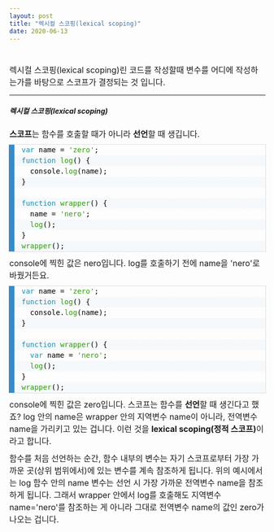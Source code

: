 ```yaml
---
layout: post
title: "렉시컬 스코핑(lexical scoping)"
date: 2020-06-13
---
```


<style>
  p {
    margin: 10px 0  !important;
    font-size:16px;
    width:100% !important;
  }
  li {
    list-style-type : none;
  }
 
  textarea {
    background : none;
    width:100%;
    height: 122px;
    font-size:15px;
  }
  .inline {
    display: inline!important;
  }
  h5 { 
    width: 100% !important;
  }
</style>

<style>
pre[class*="language-"].line-numbers.line-numbers { padding-left: 0; }
pre[class*="language-"].line-numbers { position: relative; padding-left: 3.8em; counter-reset: linenumber; }
:not(pre) > code[class*="language-"], pre[class*="language-"] {background-color: #fdfdfd;-webkit-box-sizing: border-box;-moz-box-sizing: border-box;box-sizing: border-box;margin-bottom: 1em; }
pre[class*="language-"] { position: relative; margin: .5em 0; overflow: visible; padding: 0; }
code[class*="language-"], pre[class*="language-"] { color: black; background: none; font-family: Consolas, Monaco, 'Andale Mono', 'Ubuntu Mono', monospace; font-size: 1em; text-align: left; white-space: pre; word-spacing: normal; word-break: normal; word-wrap: normal; line-height: 1.5; -moz-tab-size: 4; -o-tab-size: 4; tab-size: 4; -webkit-hyphens: none; -moz-hyphens: none; -ms-hyphens: none; hyphens: none; }
pre[class*="language-"].line-numbers.line-numbers code { font-size:14px; }
pre[class*="language-"].line-numbers > code { position: relative; white-space: inherit; }
pre[class*="language-"]>code { position: relative; border-left: 10px solid #358ccb; box-shadow: -1px 0px 0px 0px #358ccb, 0px 0px 0px 1px #dfdfdf; background-color: #fdfdfd;  background-image: linear-gradient(transparent 50%, rgba(69, 142, 209, 0.04) 50%); background-size: 3em 3em; background-origin: content-box; background-attachment: local; font-size:14px;}
code[class*="language"] { max-height: inherit; height: inherit; padding: 0 1em; display: block; overflow: auto; }
pre[class*="language-"].line-numbers > code { position: relative; white-space: inherit; }
.token.selector, .token.attr-name, .token.string, .token.char, .token.function, .token.builtin, .token.inserted { color: #2f9c0a; }
.token.atrule, .token.attr-value, .token.keyword, .token.class-name { color: #1990b8; }
pre[class*="language-"]>code { position: relative; border-left: 10px solid #358ccb; box-shadow: -1px 0px 0px 0px #358ccb, 0px 0px 0px 1px #dfdfdf; background-color: #fdfdfd; background-image: linear-gradient(transparent 50%, rgba(69, 142, 209, 0.04) 50%); background-size: 3em 3em; background-origin: content-box; background-attachment: local;
}
</style>

<br>
<p>렉시컬 스코핑(lexical scoping)린 코드를 작성할때 변수를 어디에 작성하는가를 바탕으로 스코프가 결정되는 것 입니다.</p>
<hr/>

<h5>렉시컬 스코핑(lexical scoping)</h5>

<p><strong>스코프</strong>는 함수를 호출할 때가 아니라 <strong>선언</strong>할 때 생깁니다.</p>

<pre data-reactroot="" class=" line-numbers  language-jsx"><code class="  language-jsx"><span class="token keyword">var</span> name <span class="token operator">=</span> <span class="token string">'zero'</span><span class="token punctuation">;</span>
<span class="token keyword">function</span> <span class="token function">log</span><span class="token punctuation">(</span><span class="token punctuation">)</span> <span class="token punctuation">{</span>
  console<span class="token punctuation">.</span><span class="token function">log</span><span class="token punctuation">(</span>name<span class="token punctuation">)</span><span class="token punctuation">;</span>
<span class="token punctuation">}</span>

<span class="token keyword">function</span> <span class="token function">wrapper</span><span class="token punctuation">(</span><span class="token punctuation">)</span> <span class="token punctuation">{</span>
  name <span class="token operator">=</span> <span class="token string">'nero'</span><span class="token punctuation">;</span>
  <span class="token function">log</span><span class="token punctuation">(</span><span class="token punctuation">)</span><span class="token punctuation">;</span>
<span class="token punctuation">}</span>
<span class="token function">wrapper</span><span class="token punctuation">(</span><span class="token punctuation">)</span><span class="token punctuation">;</span><span aria-hidden="true" class="line-numbers-rows"><span></span><span></span><span></span><span></span><span></span><span></span><span></span><span></span><span></span><span></span></span></code></pre>

<p>console에 찍힌 값은 nero입니다. log를 호출하기 전에 name을 'nero'로 바꿨거든요. </p>

<pre data-reactroot="" class=" line-numbers  language-jsx"><code class="  language-jsx"><span class="token keyword">var</span> name <span class="token operator">=</span> <span class="token string">'zero'</span><span class="token punctuation">;</span>
<span class="token keyword">function</span> <span class="token function">log</span><span class="token punctuation">(</span><span class="token punctuation">)</span> <span class="token punctuation">{</span>
  console<span class="token punctuation">.</span><span class="token function">log</span><span class="token punctuation">(</span>name<span class="token punctuation">)</span><span class="token punctuation">;</span>
<span class="token punctuation">}</span>

<span class="token keyword">function</span> <span class="token function">wrapper</span><span class="token punctuation">(</span><span class="token punctuation">)</span> <span class="token punctuation">{</span>
  <span class="token keyword">var</span> name <span class="token operator">=</span> <span class="token string">'nero'</span><span class="token punctuation">;</span>
  <span class="token function">log</span><span class="token punctuation">(</span><span class="token punctuation">)</span><span class="token punctuation">;</span>
<span class="token punctuation">}</span>
<span class="token function">wrapper</span><span class="token punctuation">(</span><span class="token punctuation">)</span><span class="token punctuation">;</span><span aria-hidden="true" class="line-numbers-rows"><span></span><span></span><span></span><span></span><span></span><span></span><span></span><span></span><span></span><span></span></span></code></pre>

<p>console에 찍힌 값은 zero입니다. 스코프는 함수를 <strong>선언</strong>할 때 생긴다고 했죠? log 안의 name은 wrapper 안의 지역변수 name이 아니라, 전역변수 name을 가리키고 있는 겁니다. 이런 것을 <strong>lexical scoping(정적 스코프)</strong>이라고 합니다.</p>

함수를 처음 선언하는 순간, 함수 내부의 변수는 자기 스코프로부터 가장 가까운 곳(상위 범위에서)에 있는 변수를 계속 참조하게 됩니다. 위의 예시에서는 log 함수 안의 name 변수는 선언 시 가장 가까운 전역변수 name을 참조하게 됩니다. 그래서 wrapper 안에서 log를 호출해도 지역변수 name='nero'를 참조하는 게 아니라 그대로 전역변수 name의 값인 zero가 나오는 겁니다.

